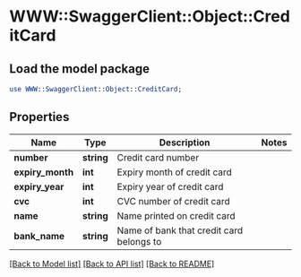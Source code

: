 # WWW::SwaggerClient::Object::CreditCard

## Load the model package
```perl
use WWW::SwaggerClient::Object::CreditCard;
```

## Properties
Name | Type | Description | Notes
------------ | ------------- | ------------- | -------------
**number** | **string** | Credit card number | 
**expiry_month** | **int** | Expiry month of credit card | 
**expiry_year** | **int** | Expiry year of credit card | 
**cvc** | **int** | CVC number of credit card | 
**name** | **string** | Name printed on credit card | 
**bank_name** | **string** | Name of bank that credit card belongs to | 

[[Back to Model list]](../README.md#documentation-for-models) [[Back to API list]](../README.md#documentation-for-api-endpoints) [[Back to README]](../README.md)


